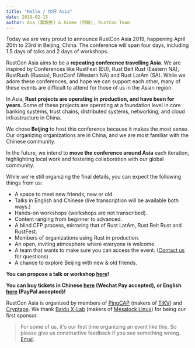 ```yaml
---
title: "Hello / 你好 Asia"
date: 2019-02-15
author: Ana (飘飘熊) & Aimee (阿敏), RustCon Team
---
```


Today we are very proud to announce RustCon Asia 2019, happening April 20th to 23rd in Beijing, China. The conference will span four days, including 1.5 days of talks and 2 days of workshops.

<!--more-->

RustCon Asia aims to be a **repeating conference travelling Asia**. We are inspired by Conferences like RustFest (EU), Rust Belt Rust (Eastern NA), RustRush (Russia), RustConf (Western NA) and Rust LatAm (SA). While we adore these conferences, and hope we can support each other, many of these events are difficult to attend for those of us in the Asian region.

In Asia, **Rust projects are operating in production, and have been for years.** Some of these projects are operating at a foundation level in core banking systems, trust chains, distributed systems, networking, and cloud infrastructure in China.

We chose **Beijing** to host this conference because it makes the most sense. Our organizing organizations are in China, and we are most familiar with the Chinese community.

In the future, we intend to **move the conference around Asia** each iteration, highlighting local work and fostering collaboration with our global community.

While we're still organizing the final details, you can expect the following things from us:

* A space to meet new friends, new or old.
* Talks in English and Chinese (live transcription will be available both ways.)
* Hands-on workshops (workshops are not transcribed).
* Content ranging from beginner to advanced.
* A blind CFP process, mirroring that of Rust LatAm, Rust Belt Rust and RustFest.
* Members of organizations using Rust in production.
* An open, inviting atmosphere where everyone is welcome.
* A team that wants to make sure you can access the event. ([Contact us](mailto:ana@pingcap.com) for questions)
* A chance to explore Beijing with new & old friends.

**You can propose a talk or workshop [here](https://cfp.rustcon.asia/events/rustcon-asia)!**

**You can buy tickets in Chinese [here](http://www.huodongxing.com/event/6479456003900) (Wechat Pay accepted), or English [here](https://ti.to/cryptape/rustcon-asia) (PayPal accepted)!**

RustCon Asia is organized by members of [PingCAP](https://pingcap.com/) (makers of [TiKV](https://github.com/tikv/tikv)) and [Cryptape](https://www.cryptape.com/). We thank [Baidu X-Lab](http://xlab.baidu.com/) (makers of [Mesalock Linux](https://github.com/mesalock-linux)) for being our first sponsor.

> For some of us, it's our first time organizing an event like this. So please give us constructive feedback if you see something wrong. [Email](ana@pingcap.com).